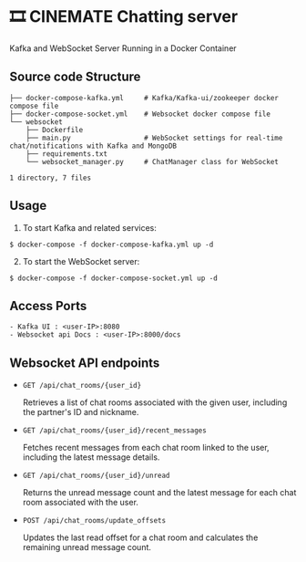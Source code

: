 # 🎞️ CINEMATE Chatting server
Kafka and WebSocket Server Running in a Docker Container

## Source code Structure
```
├── docker-compose-kafka.yml     # Kafka/Kafka-ui/zookeeper docker compose file
├── docker-compose-socket.yml    # Websocket docker compose file
└── websocket
    ├── Dockerfile
    ├── main.py                  # WebSocket settings for real-time chat/notifications with Kafka and MongoDB
    ├── requirements.txt
    └── websocket_manager.py     # ChatManager class for WebSocket

1 directory, 7 files
```

## Usage
1. To start Kafka and related services:
```
$ docker-compose -f docker-compose-kafka.yml up -d
```
2. To start the WebSocket server:
```
$ docker-compose -f docker-compose-socket.yml up -d
```

## Access Ports
```
- Kafka UI : <user-IP>:8080
- Websocket api Docs : <user-IP>:8000/docs
```

## Websocket API endpoints
- `GET /api/chat_rooms/{user_id}`

  Retrieves a list of chat rooms associated with the given user, including the partner's ID and nickname.
- `GET /api/chat_rooms/{user_id}/recent_messages`

  Fetches recent messages from each chat room linked to the user, including the latest message details.
- `GET /api/chat_rooms/{user_id}/unread`

  Returns the unread message count and the latest message for each chat room associated with the user.
- `POST /api/chat_rooms/update_offsets`

  Updates the last read offset for a chat room and calculates the remaining unread message count.

